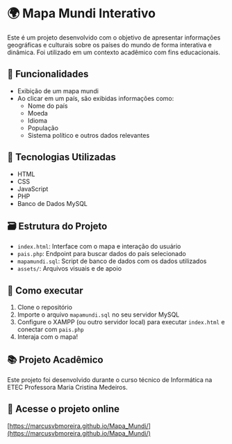 # 🌍 Mapa Mundi Interativo

Este é um projeto desenvolvido com o objetivo de apresentar informações geográficas e culturais sobre os países do mundo de forma interativa e dinâmica. Foi utilizado em um contexto acadêmico com fins educacionais.

## 📌 Funcionalidades

- Exibição de um mapa mundi
- Ao clicar em um país, são exibidas informações como:
  - Nome do país
  - Moeda
  - Idioma
  - População
  - Sistema político e outros dados relevantes

## 🧰 Tecnologias Utilizadas

- HTML  
- CSS  
- JavaScript  
- PHP  
- Banco de Dados MySQL

## 🗃️ Estrutura do Projeto

- `index.html`: Interface com o mapa e interação do usuário
- `pais.php`: Endpoint para buscar dados do país selecionado
- `mapamundi.sql`: Script de banco de dados com os dados utilizados
- `assets/`: Arquivos visuais e de apoio

## 📡 Como executar

1. Clone o repositório
2. Importe o arquivo `mapamundi.sql` no seu servidor MySQL
3. Configure o XAMPP (ou outro servidor local) para executar `index.html` e conectar com `pais.php`
4. Interaja com o mapa!

## 📚 Projeto Acadêmico

Este projeto foi desenvolvido durante o curso técnico de Informática na ETEC Professora Maria Cristina Medeiros.

## 🔗 Acesse o projeto online

[https://marcusvbmoreira.github.io/Mapa_Mundi/](https://marcusvbmoreira.github.io/Mapa_Mundi/)

